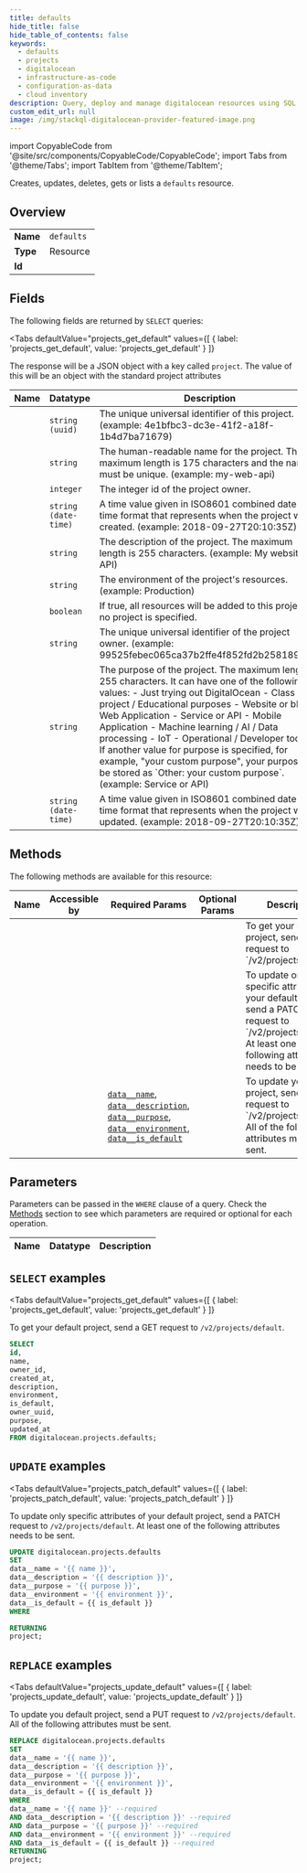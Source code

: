 ```yaml
--- 
title: defaults
hide_title: false
hide_table_of_contents: false
keywords:
  - defaults
  - projects
  - digitalocean
  - infrastructure-as-code
  - configuration-as-data
  - cloud inventory
description: Query, deploy and manage digitalocean resources using SQL
custom_edit_url: null
image: /img/stackql-digitalocean-provider-featured-image.png
---
```


import CopyableCode from '@site/src/components/CopyableCode/CopyableCode';
import Tabs from '@theme/Tabs';
import TabItem from '@theme/TabItem';

Creates, updates, deletes, gets or lists a <code>defaults</code> resource.

## Overview
<table><tbody>
<tr><td><b>Name</b></td><td><code>defaults</code></td></tr>
<tr><td><b>Type</b></td><td>Resource</td></tr>
<tr><td><b>Id</b></td><td><CopyableCode code="digitalocean.projects.defaults" /></td></tr>
</tbody></table>

## Fields

The following fields are returned by `SELECT` queries:

<Tabs
    defaultValue="projects_get_default"
    values={[
        { label: 'projects_get_default', value: 'projects_get_default' }
    ]}
>
<TabItem value="projects_get_default">

The response will be a JSON object with a key called `project`. The value of this will be an object with the standard project attributes

<table>
<thead>
    <tr>
    <th>Name</th>
    <th>Datatype</th>
    <th>Description</th>
    </tr>
</thead>
<tbody>
<tr>
    <td><CopyableCode code="id" /></td>
    <td><code>string (uuid)</code></td>
    <td>The unique universal identifier of this project. (example: 4e1bfbc3-dc3e-41f2-a18f-1b4d7ba71679)</td>
</tr>
<tr>
    <td><CopyableCode code="name" /></td>
    <td><code>string</code></td>
    <td>The human-readable name for the project. The maximum length is 175 characters and the name must be unique. (example: my-web-api)</td>
</tr>
<tr>
    <td><CopyableCode code="owner_id" /></td>
    <td><code>integer</code></td>
    <td>The integer id of the project owner.</td>
</tr>
<tr>
    <td><CopyableCode code="created_at" /></td>
    <td><code>string (date-time)</code></td>
    <td>A time value given in ISO8601 combined date and time format that represents when the project was created. (example: 2018-09-27T20:10:35Z)</td>
</tr>
<tr>
    <td><CopyableCode code="description" /></td>
    <td><code>string</code></td>
    <td>The description of the project. The maximum length is 255 characters. (example: My website API)</td>
</tr>
<tr>
    <td><CopyableCode code="environment" /></td>
    <td><code>string</code></td>
    <td>The environment of the project's resources. (example: Production)</td>
</tr>
<tr>
    <td><CopyableCode code="is_default" /></td>
    <td><code>boolean</code></td>
    <td>If true, all resources will be added to this project if no project is specified.</td>
</tr>
<tr>
    <td><CopyableCode code="owner_uuid" /></td>
    <td><code>string</code></td>
    <td>The unique universal identifier of the project owner. (example: 99525febec065ca37b2ffe4f852fd2b2581895e7)</td>
</tr>
<tr>
    <td><CopyableCode code="purpose" /></td>
    <td><code>string</code></td>
    <td>The purpose of the project. The maximum length is 255 characters. It can have one of the following values:  - Just trying out DigitalOcean - Class project / Educational purposes - Website or blog - Web Application - Service or API - Mobile Application - Machine learning / AI / Data processing - IoT - Operational / Developer tooling  If another value for purpose is specified, for example, "your custom purpose", your purpose will be stored as `Other: your custom purpose`.  (example: Service or API)</td>
</tr>
<tr>
    <td><CopyableCode code="updated_at" /></td>
    <td><code>string (date-time)</code></td>
    <td>A time value given in ISO8601 combined date and time format that represents when the project was updated. (example: 2018-09-27T20:10:35Z)</td>
</tr>
</tbody>
</table>
</TabItem>
</Tabs>

## Methods

The following methods are available for this resource:

<table>
<thead>
    <tr>
    <th>Name</th>
    <th>Accessible by</th>
    <th>Required Params</th>
    <th>Optional Params</th>
    <th>Description</th>
    </tr>
</thead>
<tbody>
<tr>
    <td><a href="#projects_get_default"><CopyableCode code="projects_get_default" /></a></td>
    <td><CopyableCode code="select" /></td>
    <td></td>
    <td></td>
    <td>To get your default project, send a GET request to `/v2/projects/default`.</td>
</tr>
<tr>
    <td><a href="#projects_patch_default"><CopyableCode code="projects_patch_default" /></a></td>
    <td><CopyableCode code="update" /></td>
    <td></td>
    <td></td>
    <td>To update only specific attributes of your default project, send a PATCH request to `/v2/projects/default`. At least one of the following attributes needs to be sent.</td>
</tr>
<tr>
    <td><a href="#projects_update_default"><CopyableCode code="projects_update_default" /></a></td>
    <td><CopyableCode code="replace" /></td>
    <td><a href="#parameter-data__name"><code>data__name</code></a>, <a href="#parameter-data__description"><code>data__description</code></a>, <a href="#parameter-data__purpose"><code>data__purpose</code></a>, <a href="#parameter-data__environment"><code>data__environment</code></a>, <a href="#parameter-data__is_default"><code>data__is_default</code></a></td>
    <td></td>
    <td>To update you default project, send a PUT request to `/v2/projects/default`. All of the following attributes must be sent.</td>
</tr>
</tbody>
</table>

## Parameters

Parameters can be passed in the `WHERE` clause of a query. Check the [Methods](#methods) section to see which parameters are required or optional for each operation.

<table>
<thead>
    <tr>
    <th>Name</th>
    <th>Datatype</th>
    <th>Description</th>
    </tr>
</thead>
<tbody>
</tbody>
</table>

## `SELECT` examples

<Tabs
    defaultValue="projects_get_default"
    values={[
        { label: 'projects_get_default', value: 'projects_get_default' }
    ]}
>
<TabItem value="projects_get_default">

To get your default project, send a GET request to `/v2/projects/default`.

```sql
SELECT
id,
name,
owner_id,
created_at,
description,
environment,
is_default,
owner_uuid,
purpose,
updated_at
FROM digitalocean.projects.defaults;
```
</TabItem>
</Tabs>


## `UPDATE` examples

<Tabs
    defaultValue="projects_patch_default"
    values={[
        { label: 'projects_patch_default', value: 'projects_patch_default' }
    ]}
>
<TabItem value="projects_patch_default">

To update only specific attributes of your default project, send a PATCH request to `/v2/projects/default`. At least one of the following attributes needs to be sent.

```sql
UPDATE digitalocean.projects.defaults
SET 
data__name = '{{ name }}',
data__description = '{{ description }}',
data__purpose = '{{ purpose }}',
data__environment = '{{ environment }}',
data__is_default = {{ is_default }}
WHERE 

RETURNING
project;
```
</TabItem>
</Tabs>


## `REPLACE` examples

<Tabs
    defaultValue="projects_update_default"
    values={[
        { label: 'projects_update_default', value: 'projects_update_default' }
    ]}
>
<TabItem value="projects_update_default">

To update you default project, send a PUT request to `/v2/projects/default`. All of the following attributes must be sent.

```sql
REPLACE digitalocean.projects.defaults
SET 
data__name = '{{ name }}',
data__description = '{{ description }}',
data__purpose = '{{ purpose }}',
data__environment = '{{ environment }}',
data__is_default = {{ is_default }}
WHERE 
data__name = '{{ name }}' --required
AND data__description = '{{ description }}' --required
AND data__purpose = '{{ purpose }}' --required
AND data__environment = '{{ environment }}' --required
AND data__is_default = {{ is_default }} --required
RETURNING
project;
```
</TabItem>
</Tabs>
